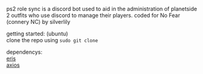 ps2 role sync is a discord bot used to aid in the administration of planetside 2 outfits who use discord to manage their players.
coded for No Fear (connery NC) by silverlily

getting started: (ubuntu)  
clone the repo using `sudo git clone `

dependencys:  
[eris](https://www.npmjs.com/package/eris)  
[axios](https://www.npmjs.com/package/axios)
